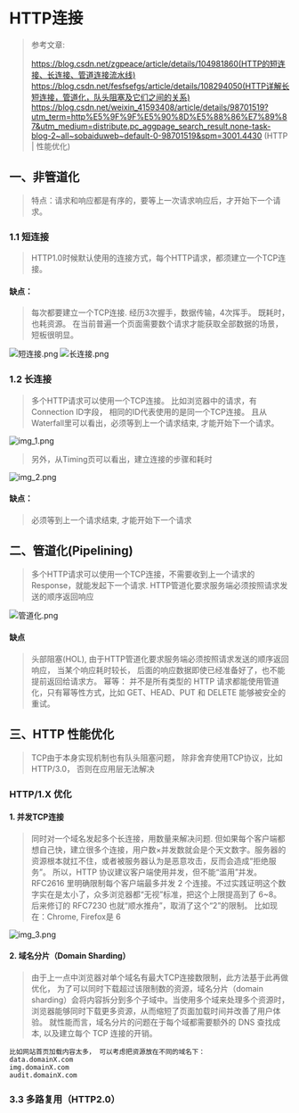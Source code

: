 # HTTP连接

> 参考文章:
> 
> https://blog.csdn.net/zgpeace/article/details/104981860(HTTP的短连接、长连接、管道连接流水线) 
> https://blog.csdn.net/fesfsefgs/article/details/108294050(HTTP详解长短连接，管道化，队头阻塞及它们之间的关系)
> https://blog.csdn.net/weixin_41593408/article/details/98701519?utm_term=http%E5%9F%9F%E5%90%8D%E5%88%86%E7%89%87&utm_medium=distribute.pc_aggpage_search_result.none-task-blog-2~all~sobaiduweb~default-0-98701519&spm=3001.4430 (HTTP | 性能优化)


##  一、非管道化
> 特点：请求和响应都是有序的，要等上一次请求响应后，才开始下一个请求。

### 1.1 短连接

> HTTP1.0时候默认使用的连接方式，每个HTTP请求，都须建立一个TCP连接。

#### 缺点：
> 每次都要建立一个TCP连接. 经历3次握手，数据传输，4次挥手。 既耗时，也耗资源。 在当前普遍一个页面需要数个请求才能获取全部数据的场景，短板很明显。 

![短连接.png](images/短连接.png) ![长连接.png](images/长连接.png)

### 1.2 长连接
> 多个HTTP请求可以使用一个TCP连接。 
> 比如浏览器中的请求，有Connection ID字段， 相同的ID代表使用的是同一个TCP连接。 且从Waterfall里可以看出，必须等到上一个请求结束, 才能开始下一个请求。

![img_1.png](images/img_1.png)

> 另外，从Timing页可以看出，建立连接的步骤和耗时

![img_2.png](images/img_2.png)

#### 缺点：
> 必须等到上一个请求结束, 才能开始下一个请求

## 二、管道化(Pipelining)
> 多个HTTP请求可以使用一个TCP连接，不需要收到上一个请求的Response，就能发起下一个请求.
> HTTP管道化要求服务端必须按照请求发送的顺序返回响应

![管道化.png](./images/管道化.png)


#### 缺点
> 头部阻塞(HOL), 由于HTTP管道化要求服务端必须按照请求发送的顺序返回响应， 当某个响应耗时较长， 后面的响应数据即使已经准备好了，也不能提前返回给请求方。
> 幂等： 并不是所有类型的 HTTP 请求都能使用管道化，只有幂等性方式，比如 GET、HEAD、PUT 和 DELETE 能够被安全的重试。

## 三、HTTP 性能优化
> TCP由于本身实现机制也有队头阻塞问题， 除非舍弃使用TCP协议，比如HTTP/3.0， 否则在应用层无法解决

### HTTP/1.X 优化

#### 1. 并发TCP连接
> 同时对一个域名发起多个长连接，用数量来解决问题. 但如果每个客户端都想自己快，建立很多个连接，用户数×并发数就会是个天文数字。服务器的资源根本就扛不住，或者被服务器认为是恶意攻击，反而会造成“拒绝服务”。 
> 所以，HTTP 协议建议客户端使用并发，但不能“滥用”并发。RFC2616 里明确限制每个客户端最多并发 2 个连接。不过实践证明这个数字实在是太小了，众多浏览器都“无视”标准，把这个上限提高到了 6~8。
> 后来修订的 RFC7230 也就“顺水推舟”，取消了这个“2”的限制。 比如现在：Chrome, Firefox是 6 

![img_3.png](images/img_3.png)

#### 2. 域名分片（Domain Sharding）
> 由于上一点中浏览器对单个域名有最大TCP连接数限制，此方法基于此再做优化， 为了可以同时下载超过该限制数的资源，域名分片（domain sharding）会将内容拆分到多个子域中。当使用多个域来处理多个资源时，浏览器能够同时下载更多资源，从而缩短了页面加载时间并改善了用户体验。
> 就性能而言，域名分片的问题在于每个域都需要额外的 DNS 查找成本, 以及建立每个 TCP 连接的开销。

```
比如网站首页加载内容太多， 可以考虑把资源放在不同的域名下：
data.domainX.com
img.domainX.com
audit.domainX.com
```

### 3.3 多路复用（HTTP2.0）
